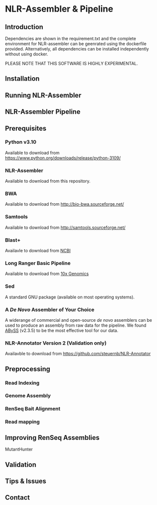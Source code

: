 # NLR-Assembler & Pipeline

## Introduction

Dependencies are shown in the requirement.txt and the complete environment for NLR-assembler can be geenrated using the dockerfile provided. Alternatively, all dependencies can be installed independently without using docker.

PLEASE NOTE THAT THIS SOFTWARE IS HIGHLY EXPERIMENTAL.

## Installation

## Running NLR-Assembler

## NLR-Assembler Pipeline

## Prerequisites

### Python v3.10

Available to download from https://www.python.org/downloads/release/python-3109/

### NLR-Assembler

Available to download from this repository.

### BWA

Available to download from http://bio-bwa.sourceforge.net/

### Samtools

Available to download from http://samtools.sourceforge.net/

### Blast+

Availavle to download from [NCBI](https://blast.ncbi.nlm.nih.gov/doc/blast-help/downloadblastdata.html#downloadblastdata)

### Long Ranger Basic Pipeline

Available to download from [10x Genomics](https://support.10xgenomics.com/genome-exome/software/downloads/latest)

### Sed

A standard GNU package (available on most operating systems).

### A *De Novo* Assembler of Your Choice

A widerange of commercial and open-source *de novo* assemblers can be used to produce an assembly from raw data for the pipeline. We found [ABySS](https://github.com/bcgsc/abyss) (v2.3.5) to be the most effective tool for our data. 

### NLR-Annotator Version 2 (Validation only)

Availavble to download from https://github.com/steuernb/NLR-Annotator

## Preprocessing

### Read Indexing

### Genome Assembly

### RenSeq Bait Alignment

### Read mapping

## Improving RenSeq Assemblies

MutantHunter

## Validation

## Tips & Issues 

## Contact


